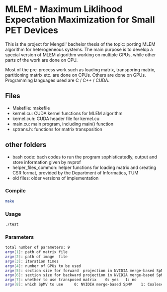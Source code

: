 ﻿# MLEM - Maximum Liklihood Expectation Maximization for Small PET Devices

This is the project for Mengdi' bachelor thesis of the topic: porting MLEM algorithm for heterogeneous systems. The main purpose is to develop a special version of MLEM algorithm working on multiple GPUs, while other parts of the work are done on CPU.

Most of the pre-process work such as loading matrix, transporing matrix, partitioning matrix etc. are done on CPUs.
Others are done on GPUs. Programming languages used are C / C++ / CUDA.

## Files
- Makefile:     makefile
- kernel.cu:    CUDA kernel functions for MLEM algorithm
- kernel.cuh:   CUDA header file for kernel.cu
- main.cu:      main program, including main() function
- sptrans.h:    functions for matrix transposition

## other folders
- bash code:            bach codes to run the program sophisticatedly, output and store information given by nvprof
- helper_files_common:  helper functions for loading matrix and creating CSR format, provided by the Department of Informatics, TUM
- old files:            older versions of implementation

### Compile
```sh
make
```
### Usage
```sh
./test
```

### Parameters
```sh
total number of parameters: 9
argv[1]: path of matrix file
argv[2]: path of image  file
argv[3]: iteration times
argv[4]: number of GPUs to be used
argv[5]: section size for forward  projection in NVIDIA merge-based SpMV
argv[6]: section size for backward projection in NVIDIA merge-based SpMV
argv[7]: whether to use transposed matrix    0: yes   1: no
argv[8]: which SpMV to use     0: NVIDIA merge-based SpMV    1: Coalesced Brutal Warp SpMV
```
